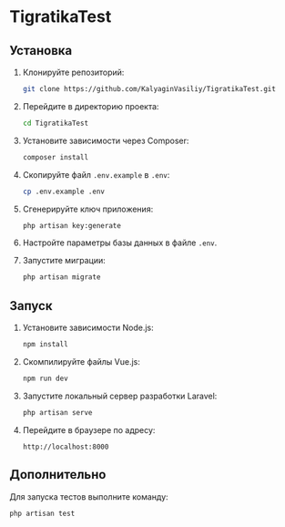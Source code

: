 # TigratikaTest

## Установка

1. Клонируйте репозиторий:
    ```bash
    git clone https://github.com/KalyaginVasiliy/TigratikaTest.git
    ```

2. Перейдите в директорию проекта:
    ```bash
    cd TigratikaTest
    ```

3. Установите зависимости через Composer:
    ```bash
    composer install
    ```

4. Скопируйте файл `.env.example` в `.env`:
    ```bash
    cp .env.example .env
    ```

5. Сгенерируйте ключ приложения:
    ```bash
    php artisan key:generate
    ```

6. Настройте параметры базы данных в файле `.env`.

7. Запустите миграции:
    ```bash
    php artisan migrate
    ```

## Запуск

1. Установите зависимости Node.js:
    ```bash
    npm install
    ```

2. Скомпилируйте файлы Vue.js:
    ```bash
    npm run dev
    ```

3. Запустите локальный сервер разработки Laravel:
    ```bash
    php artisan serve
    ```

4. Перейдите в браузере по адресу:
    ```
    http://localhost:8000
    ```

## Дополнительно

Для запуска тестов выполните команду:
```bash
php artisan test

